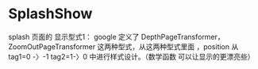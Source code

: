# SplashShow
splash 页面的 显示型式1： google 定义了 DepthPageTransformer，ZoomOutPageTransformer 这两种型式，从这两种型式里面  ，position  从 tag1=0 -〉-1  tag2=1-〉0 中进行样式设计。（数学函数 可以让显示的更漂亮些）
